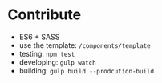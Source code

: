 # Contribute

- ES6 + SASS
- use the template: `/components/template`
- testing: `npm test`
- developing: `gulp watch`
- building: `gulp build --prodcution-build`
